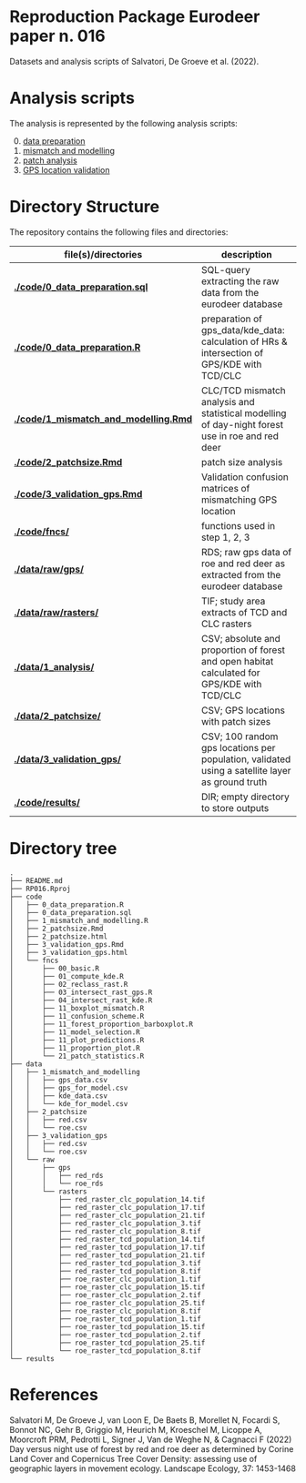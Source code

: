 # Reproduction Package Eurodeer paper n. 016

Datasets and analysis scripts of Salvatori, De Groeve et al. (2022).


# Analysis scripts 

The analysis is represented by the following analysis scripts:

0. [data preparation](https://euromammals.github.io/RP016/code/0_data_preparation.html)
1. [mismatch and modelling](https://euromammals.github.io/RP016/code/1_mismatch_and_modelling.html)
2. [patch analysis](https://euromammals.github.io/RP016/code/2_patchsize.html)
3. [GPS location validation](https://euromammals.github.io/RP016/code/3_validation_gps.html)

# Directory Structure 

The repository contains the following files and directories:


|  file(s)/directories                   |   description                                                                                      |
|----------------------------------------|----------------------------------------------------------------------------------------------------|
| **[./code/0_data_preparation.sql](https://github.com/EUROMAMMALS/RP016/blob/master/code/0_data_preparation.sql)**      | SQL-query extracting the raw data from the eurodeer database                                       |
| **[./code/0_data_preparation.R](https://github.com/EUROMAMMALS/RP016/blob/master/code/0_data_preparation.R)**        | preparation of gps_data/kde_data: calculation of HRs & intersection of GPS/KDE with TCD/CLC   | 
| **[./code/1_mismatch_and_modelling.Rmd](https://github.com/EUROMAMMALS/RP016/blob/master/code/1_mismatch_and_modelling.Rmd)**| CLC/TCD mismatch analysis and statistical modelling of day-night forest use in roe and red deer    | 
| **[./code/2_patchsize.Rmd](https://github.com/EUROMAMMALS/RP016/blob/master/code/2_patchsize.Rmd)**   | patch size analysis                                                                                | 
| **[./code/3_validation_gps.Rmd](https://github.com/EUROMAMMALS/RP016/blob/master/code/3_validation_gps.Rmd)**   | Validation confusion matrices of mismatching GPS location                                          | 
| **[./code/fncs/](https://github.com/EUROMAMMALS/RP016/blob/master/code/fncs/)**     | functions used in step 1, 2, 3                                                                     | 
| **[./data/raw/gps/](https://github.com/EUROMAMMALS/RP016/blob/master/data/raw/gps/)**       | RDS; raw gps data of roe and red deer as extracted from the eurodeer database                      |  
| **[./data/raw/rasters/](https://github.com/EUROMAMMALS/RP016/blob/master/data/raw/rasters/)**       | TIF; study area extracts of TCD and CLC rasters                                                    |  
| **[./data/1_analysis/](https://github.com/EUROMAMMALS/RP016/blob/master/data/1_analysis/)**             | CSV; absolute and proportion of forest and open habitat calculated for GPS/KDE with TCD/CLC        |  
| **[./data/2_patchsize/](https://github.com/EUROMAMMALS/RP016/blob/master/data/2_patchsize/)**             | CSV; GPS locations with patch sizes                                                                |  
| **[./data/3_validation_gps/](https://github.com/EUROMAMMALS/RP016/blob/master/data/3_validation_gps/)**         | CSV; 100 random gps locations per population, validated using a satellite layer as ground truth    |  
| **[./code/results/](https://github.com/EUROMAMMALS/RP016/blob/master/code/results/)**       | DIR; empty directory to store outputs      


# Directory tree 

```
. 
├── README.md
├── RP016.Rproj
├── code
│   ├── 0_data_preparation.R
│   ├── 0_data_preparation.sql
│   ├── 1_mismatch_and_modelling.R
│   ├── 2_patchsize.Rmd
│   ├── 2_patchsize.html
│   ├── 3_validation_gps.Rmd
│   ├── 3_validation_gps.html
│   └── fncs
│       ├── 00_basic.R
│       ├── 01_compute_kde.R
│       ├── 02_reclass_rast.R
│       ├── 03_intersect_rast_gps.R
│       ├── 04_intersect_rast_kde.R
│       ├── 11_boxplot_mismatch.R
│       ├── 11_confusion_scheme.R
│       ├── 11_forest_proportion_barboxplot.R
│       ├── 11_model_selection.R
│       ├── 11_plot_predictions.R
│       ├── 11_proportion_plot.R
│       └── 21_patch_statistics.R
├── data
│   ├── 1_mismatch_and_modelling
│   │   ├── gps_data.csv
│   │   ├── gps_for_model.csv
│   │   ├── kde_data.csv
│   │   └── kde_for_model.csv
│   ├── 2_patchsize
│   │   ├── red.csv
│   │   └── roe.csv
│   ├── 3_validation_gps
│   │   ├── red.csv
│   │   └── roe.csv
│   └── raw
│       ├── gps
│       │   ├── red_rds
│       │   └── roe_rds
│       └── rasters
│           ├── red_raster_clc_population_14.tif
│           ├── red_raster_clc_population_17.tif
│           ├── red_raster_clc_population_21.tif
│           ├── red_raster_clc_population_3.tif
│           ├── red_raster_clc_population_8.tif
│           ├── red_raster_tcd_population_14.tif
│           ├── red_raster_tcd_population_17.tif
│           ├── red_raster_tcd_population_21.tif
│           ├── red_raster_tcd_population_3.tif
│           ├── red_raster_tcd_population_8.tif
│           ├── roe_raster_clc_population_1.tif
│           ├── roe_raster_clc_population_15.tif
│           ├── roe_raster_clc_population_2.tif
│           ├── roe_raster_clc_population_25.tif
│           ├── roe_raster_clc_population_8.tif
│           ├── roe_raster_tcd_population_1.tif
│           ├── roe_raster_tcd_population_15.tif
│           ├── roe_raster_tcd_population_2.tif
│           ├── roe_raster_tcd_population_25.tif
│           └── roe_raster_tcd_population_8.tif
└── results
```

# References 

Salvatori M, De Groeve J, van Loon E, De Baets B, Morellet N, Focardi S, Bonnot NC,  Gehr B, Griggio M, Heurich M, Kroeschel M, Licoppe A, Moorcroft PRM, Pedrotti L, Signer J, Van de Weghe N, & Cagnacci F (2022) Day versus night use of forest by red and roe deer as determined by Corine Land Cover and Copernicus Tree Cover Density: assessing use of geographic layers in movement ecology. Landscape Ecology, 37: 1453-1468
